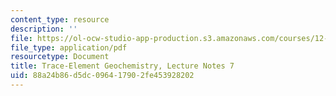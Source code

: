 ```yaml
---
content_type: resource
description: ''
file: https://ol-ocw-studio-app-production.s3.amazonaws.com/courses/12-479-trace-element-geochemistry-spring-2013/88a24b86d5dc096417902fe453928202_MIT12_479S13_lec7.pdf
file_type: application/pdf
resourcetype: Document
title: Trace-Element Geochemistry, Lecture Notes 7
uid: 88a24b86-d5dc-0964-1790-2fe453928202
---
```

